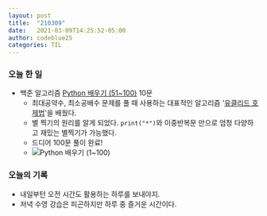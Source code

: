 ```yaml
---
layout: post
title:  "210309"
date:   2021-03-09T14:25:52-05:00
author: codeblue25
categories: TIL
---
```


<h3>오늘 한 일</h3>

* 백준 알고리즘 [Python 배우기 (51~100)](https://www.acmicpc.net/workbook/view/460) 10문
  * 최대공약수, 최소공배수 문제를 풀 때 사용하는 대표적인 알고리즘 '[유클리드 호제법](https://hellominchan.tistory.com/141)'을 배웠다.
  * 별 찍기의 원리를 알게 되었다. `print("*")`와 이중반복문 만으로 엄청 다양하고 재밌는 별찍기가 가능했다.
  * 드디어 100문 풀이 완료!
  * ![Python 배우기 (1~100)](https://user-images.githubusercontent.com/72077633/110486065-9f3db700-812f-11eb-8d86-8fd8d0b0e1db.PNG)

<h3>오늘의 기록</h3>

* 내일부턴 오전 시간도 활용하는 하루를 보내야지.
* 저녁 수영 강습은 피곤하지만 하루 중 즐거운 시간이다. 